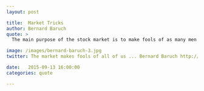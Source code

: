 ```yaml
---
layout: post

title:  Market Tricks
author: Bernard Baruch
quote: >
  The main purpose of the stock market is to make fools of as many men as possible.

image: /images/bernard-baruch-3.jpg
twitter: The market makes fools of all of us ... Bernard Baruch http://quotes.stockflare.com/

date:   2015-09-13 16:00:00
categories: quote

---
```


